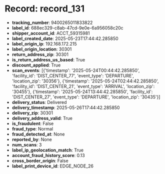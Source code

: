# Record: record_131

- **tracking_number**: 9400265011833822
- **label_id**: 688ec329-c8ab-47cd-9e0e-6a956058c20c
- **shipper_account_id**: ACCT_59315981
- **label_created_date**: 2025-05-23T17:44:42.285850
- **label_origin_ip**: 192.168.172.215
- **label_origin_location**: 30301
- **return_address_zip**: 30301
- **is_return_address_us_based**: True
- **discount_applied**: True
- **scan_events**: [{'timestamp': '2025-05-24T00:44:42.285850', 'facility_id': 'DIST_CENTER_77', 'event_type': 'DEPARTURE', 'location_zip': '30356'}, {'timestamp': '2025-05-24T02:44:42.285850', 'facility_id': 'DIST_CENTER_21', 'event_type': 'ARRIVAL', 'location_zip': '30455'}, {'timestamp': '2025-05-24T13:44:42.285850', 'facility_id': 'DIST_CENTER_27', 'event_type': 'DEPARTURE', 'location_zip': '30435'}]
- **delivery_status**: Delivered
- **delivery_timestamp**: 2025-05-26T17:44:42.285850
- **delivery_zip**: 30301
- **delivery_address_valid**: True
- **is_fraudulent**: False
- **fraud_type**: Normal
- **fraud_detected_at**: None
- **reported_by**: None
- **num_scans**: 3
- **label_ip_geolocation_match**: True
- **account_fraud_history_score**: 0.13
- **cross_border_origin**: False
- **label_print_device_id**: EDGE_NODE_26